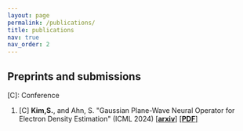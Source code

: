 ```yaml
---
layout: page
permalink: /publications/
title: publications
nav: true
nav_order: 2
---
```


<!-- _pages/publications.md -->

<!-- <div class="publications">

{% bibliography %}

</div> -->

## Preprints and submissions

\[C\]: Conference

1. \[C\] **Kim,S.**, and Ahn, S. "Gaussian Plane-Wave Neural Operator for Electron Density Estimation" (ICML 2024) [[**arxiv**]](https://arxiv.org/abs/2402.04278) [[**PDF**]](https://arxiv.org/pdf/2402.04278.pdf)
